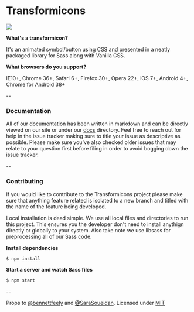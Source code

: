 Transformicons
======================

![](https://dl.dropboxusercontent.com/u/41114960/github/transformicons/site.png)

**What's a transformicon?**

It's an animated symbol/button using CSS and presented in a neatly packaged library for Sass along with Vanilla CSS.

**What browsers do you support?**

IE10+, Chrome 36+, Safari 6+, Firefox 30+, Opera 22+, iOS 7+, Android 4+, Chrome for Android 38+

--

### Documentation
All of our documentation has been written in markdown and can be directly viewed on our site or under our [docs](https://github.com/grayghostvisuals/transformicons/tree/master/docs) directory. Feel free to reach out for help in the issue tracker making sure to title your issue as descriptive as possible. Please make sure you've also checked older issues that may relate to your question first before filing in order to avoid bogging down the issue tracker.

--

### Contributing
If you would like to contribute to the Transformicons project please make sure that anything feature related is isolated to a new branch and titled with the name of the feature being developed.

Local installation is dead simple. We use all local files and directories to run this project. This ensures you the developer don't need to  install anythign directly or globally to your system. Also take note we use libsass for preprocessing all of our Sass code.

**Install dependencies**

```bash
$ npm install
```

**Start a server and watch Sass files**

```bash
$ npm start
```

--

Props to [@bennettfeely](//twitter.com/bennettfeely) and [@SaraSoueidan](//twitter.com/SaraSoueidan).
Licensed under [MIT](//opensource.org/licenses/MIT)